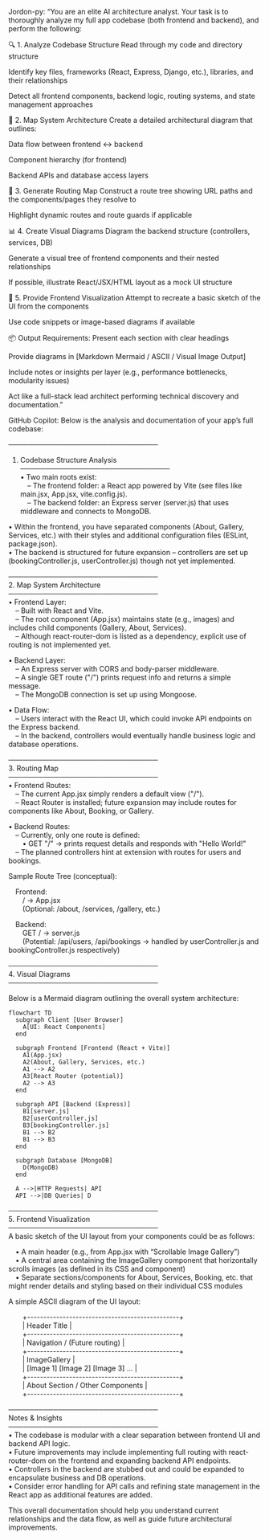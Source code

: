 Jordon-py: “You are an elite AI architecture analyst.
Your task is to thoroughly analyze my full app codebase (both frontend and backend), and perform the following:

🔍 1. Analyze Codebase Structure
Read through my code and directory structure

Identify key files, frameworks (React, Express, Django, etc.), libraries, and their relationships

Detect all frontend components, backend logic, routing systems, and state management approaches

📐 2. Map System Architecture
Create a detailed architectural diagram that outlines:

Data flow between frontend ↔ backend

Component hierarchy (for frontend)

Backend APIs and database access layers

🧭 3. Generate Routing Map
Construct a route tree showing URL paths and the components/pages they resolve to

Highlight dynamic routes and route guards if applicable

📊 4. Create Visual Diagrams
Diagram the backend structure (controllers, services, DB)

Generate a visual tree of frontend components and their nested relationships

If possible, illustrate React/JSX/HTML layout as a mock UI structure

🎨 5. Provide Frontend Visualization
Attempt to recreate a basic sketch of the UI from the components

Use code snippets or image-based diagrams if available

📦 Output Requirements:
Present each section with clear headings

Provide diagrams in [Markdown Mermaid / ASCII / Visual Image Output]

Include notes or insights per layer (e.g., performance bottlenecks, modularity issues)

Act like a full-stack lead architect performing technical discovery and documentation.”

GitHub Copilot: Below is the analysis and documentation of your app’s full codebase:

──────────────────────────────  
1. Codebase Structure Analysis  
──────────────────────────────  
• Two main roots exist:  
 – The frontend folder: a React app powered by Vite (see files like main.jsx, App.jsx, vite.config.js).  
 – The backend folder: an Express server (server.js) that uses middleware and connects to MongoDB.  

• Within the frontend, you have separated components (About, Gallery, Services, etc.) with their styles and additional configuration files (ESLint, package.json).  
• The backend is structured for future expansion – controllers are set up (bookingController.js, userController.js) though not yet implemented.  

──────────────────────────────  
2. Map System Architecture  
──────────────────────────────  
• Frontend Layer:  
 – Built with React and Vite.  
 – The root component (App.jsx) maintains state (e.g., images) and includes child components (Gallery, About, Services).  
 – Although react-router-dom is listed as a dependency, explicit use of routing is not implemented yet.  

• Backend Layer:  
 – An Express server with CORS and body-parser middleware.  
 – A single GET route ("/") prints request info and returns a simple message.  
 – The MongoDB connection is set up using Mongoose.  

• Data Flow:  
 – Users interact with the React UI, which could invoke API endpoints on the Express backend.  
 – In the backend, controllers would eventually handle business logic and database operations.

──────────────────────────────  
3. Routing Map  
──────────────────────────────  
• Frontend Routes:  
 – The current App.jsx simply renders a default view ("/").  
 – React Router is installed; future expansion may include routes for components like About, Booking, or Gallery.

• Backend Routes:  
 – Currently, only one route is defined:  
  • GET "/" → prints request details and responds with "Hello World!"  
 – The planned controllers hint at extension with routes for users and bookings.

Sample Route Tree (conceptual):

 Frontend:  
  / → App.jsx  
  (Optional: /about, /services, /gallery, etc.)

 Backend:  
  GET / → server.js  
  (Potential: /api/users, /api/bookings → handled by userController.js and bookingController.js respectively)

──────────────────────────────  
4. Visual Diagrams  
──────────────────────────────  

Below is a Mermaid diagram outlining the overall system architecture:

````mermaid
flowchart TD
  subgraph Client [User Browser]
    A[UI: React Components]
  end

  subgraph Frontend [Frontend (React + Vite)]
    A1(App.jsx)
    A2(About, Gallery, Services, etc.)
    A1 --> A2
    A3[React Router (potential)]
    A2 --> A3
  end

  subgraph API [Backend (Express)]
    B1[server.js]
    B2[userController.js]
    B3[bookingController.js]
    B1 --> B2
    B1 --> B3
  end

  subgraph Database [MongoDB]
    D(MongoDB)
  end

  A -->|HTTP Requests| API
  API -->|DB Queries| D
````

──────────────────────────────  
5. Frontend Visualization  
──────────────────────────────  
A basic sketch of the UI layout from your components could be as follows:

 • A main header (e.g., from App.jsx with “Scrollable Image Gallery”)  
 • A central area containing the ImageGallery component that horizontally scrolls images (as defined in its CSS and component)  
 • Separate sections/components for About, Services, Booking, etc. that might render details and styling based on their individual CSS modules

A simple ASCII diagram of the UI layout:

  +-----------------------------------------------+  
  |                 Header Title                |  
  +-----------------------------------------------+  
  |       Navigation / (Future routing)           |  
  +-----------------------------------------------+  
  |               ImageGallery                  |  
  |  [Image 1] [Image 2] [Image 3] ...            |  
  +-----------------------------------------------+  
  |         About Section / Other Components      |  
  +-----------------------------------------------+  

──────────────────────────────  
Notes & Insights  
──────────────────────────────  
• The codebase is modular with a clear separation between frontend UI and backend API logic.  
• Future improvements may include implementing full routing with react-router-dom on the frontend and expanding backend API endpoints.  
• Controllers in the backend are stubbed out and could be expanded to encapsulate business and DB operations.  
• Consider error handling for API calls and refining state management in the React app as additional features are added.

This overall documentation should help you understand current relationships and the data flow, as well as guide future architectural improvements.
